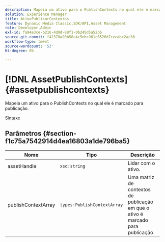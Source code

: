 ```yaml
---
description: Mapeia um ativo para o PublishContexts no qual ele é marcado para publicação.
solution: Experience Manager
title: AtivoPublicarContextos
feature: Dynamic Media Classic,SDK/API,Asset Management
role: Developer,Admin
exl-id: fa94e3ce-b210-4d0d-88f1-0b245d5a52b5
source-git-commit: f42378a20b58e4c5ebc961c6526d7cecabc2ae38
workflow-type: tm+mt
source-wordcount: '53'
ht-degree: 0%

---
```


# [!DNL AssetPublishContexts]{#assetpublishcontexts}

Mapeia um ativo para o PublishContexts no qual ele é marcado para publicação.

Sintaxe

## Parâmetros {#section-f1c75a7542914d4ea16803a1de796ba5}

| Nome | Tipo | Descrição |
|---|---|---|
| assetHandle | `xsd:string` | Lidar com o ativo. |
| publishContextArray | `types:PublishContextArray` | Uma matriz de contextos de publicação em que o ativo é marcado para publicação. |
